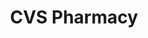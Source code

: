 ---
title: "CVS Pharmacy"
url: /marietta/cvs-pharmacy-powder-springs-road-southwest/
shop: Lebensmittel
---